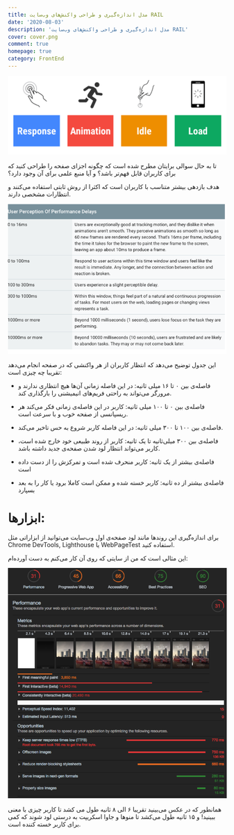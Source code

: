 ```yaml
---
title: مدل اندازه‌گیری و طراحی واکنش‌های وب‌سایت RAIL
date: '2020-08-03'
description: 'مدل اندازه‌گیری و طراحی واکنش‌های وب‌سایت RAIL'
cover: cover.png
comment: true
homepage: true
category: FrontEnd
---
```


![alt text](rail.png 'مدل اندازه‌گیری و طراحی واکنش‌های وب‌سایت RAIL')

تا به حال سوالی برایتان مطرح شده است که چگونه اجزای صفحه را طراحی کنید که برای کاربران قابل فهم‌تر باشد؟ و آیا منبع علمی برای آن وجود دارد؟

هدف بازدهی بیشتر متناسب با کاربران است که اکثرا از روش ثابتی استفاده می‌کنند و انتظارات مشخصی دارند.

![alt text](table.png 'مدل اندازه‌گیری و طراحی واکنش‌های وب‌سایت RAIL')

این جدول توضیح می‌دهد که انتظار کاربران از هر واکنشی که در صفحه انجام می‌دهد تقریبا چه چیزی است:

- فاصله‌ی بین ۰ تا ۱۶ میلی ثانیه:
  در این فاصله زمانی آن‌ها هیچ انتظاری ندارند و مرورگر می‌تواند به راحتی فریم‌های انیمیشنی را بارگذاری کند.

- فاصله‌ی بین ۰ تا ۱۰۰ میلی ثانیه:
  کاربر در این فاصله‌ی زمانی فکر می‌کند هر ریسپانسی از صفحه خوب و با سرعت است.

- فاصله‌ی بین ۱۰۰ تا ۳۰۰ میلی ثانیه:
  در این فاصله کاربر شروع به حس تاخیر می‌کند.

- فاصله‌ی بین ۳۰۰ میلی‌ثانیه تا یک ثانیه:
  کاربر از روند طبیعی خود خارج شده است، کاربر می‌تواند انتظار لود شدن صفحه‌ی جدید داشته باشد.

- فاصله‌ی بیشتر از یک ثانیه:
  کاربر منحرف شده است و تمرکزش را از دست داده است

- فاصله‌ی بیشتر از ده ثانیه:
  کاربر خسته شده و ممکن است کاملا برود یا کار را به بعد بسپارد

# ابزار‌ها:

برای اندازه‌گیری این روند‌ها مانند لود صفحه‌ی اول وب‌سایت می‌توانید از ابزاراتی مثل Chrome DevTools, Lighthouse یا WebPageTest استفاده کنید.

این مثالی است که من از سایتی که روی آن کار می‌کنم به دست آورده‌ام:

![alt text](performance.png 'مدل اندازه‌گیری و طراحی واکنش‌های وب‌سایت RAIL')

همانطور که در عکس می‌بینید تقریبا ۶ الی ۸ ثانیه طول می کشد تا کاربر چیزی با معنی ببینید! و ۱۵ ثانیه طول می‌کشد تا منو‌ها و جاوا اسکریپت به درستی لود شوند که کمی برای کاربر خسته کننده است.
